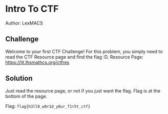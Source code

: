 # Intro To CTF
Author: LexMACS

## Challenge
Welcome to your first CTF Challenge! For this problem, you simply need to read the CTF Resource page and find the flag :D.
Resource Page: https://lit.lhsmathcs.org/ctfres

## Solution 

Just read the resource page, or not if you just want the flag.
Flag is at the bottom of the page.

Flag: ```flag{h3ll0_w0r1d_y0ur_f1r5t_ctf}```


